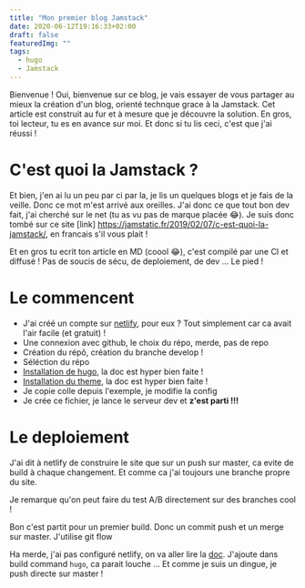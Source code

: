 ```yaml
---
title: "Mon premier blog Jamstack"
date: 2020-06-12T19:16:33+02:00
draft: false
featuredImg: ""
tags: 
  - hugo
  - Jamstack
---
```


Bienvenue !
Oui, bienvenue sur ce blog, je vais essayer de vous partager 
au mieux la création d'un blog, orienté technque grace à la Jamstack.
Cet article est construit au fur et à mesure que je découvre la solution.
En gros, toi lecteur, tu es en avance sur moi. Et donc si tu lis ceci, c'est que j'ai réussi !

# C'est quoi la Jamstack ?

Et bien, j'en ai lu un peu par ci par la, je lis un quelques blogs et je fais de la veille.
Donc ce mot m'est arrivé aux oreilles. J'ai donc ce que tout bon dev fait, j'ai cherché sur le net
(tu as vu pas de marque placée :joy:). Je suis donc tombé sur ce site [link] https://jamstatic.fr/2019/02/07/c-est-quoi-la-jamstack/,
en francais s'il vous plait !

Et en gros tu ecrit ton article en MD (coool :joy:), c'est compilé par une CI et diffusé !
Pas de soucis de sécu, de deploiement, de dev ... Le pied !

# Le commencent

- J'ai créé un compte sur [netlify](https://www.netlify.com/), pour eux ? Tout simplement car ca avait l'air facile (et gratuit) !
- Une connexion avec github, le choix du répo, merde, pas de repo
- Création du répô, création du branche develop !
- Séléction du répo
- [Installation de hugo](https://gohugo.io/getting-started/installing/), la doc est hyper bien faite !
- [Installation du theme](https://github.com/Track3/hermit), la doc est hyper bien faite !
- Je copie colle depuis l'exemple, je modifie la config
- Je crée ce fichier, je lance le serveur dev et **z'est parti !!!**

# Le deploiement

J'ai dit à netlify de construire le site que sur un push sur master, ca evite de build à chaque changement.
Et comme ca j'ai toujours une branche propre du site.

Je remarque qu'on peut faire du test A/B directement sur des branches cool !

Bon c'est partit pour un premier build. Donc un commit push et un merge sur master.
J'utilise git flow 

Ha merde, j'ai pas configuré netlify, on va aller lire la [doc](https://gohugo.io/hosting-and-deployment/hosting-on-netlify/).
J'ajoute dans build command `hugo`, ca parait louche ... Et comme je suis un dingue, je push directe sur master !